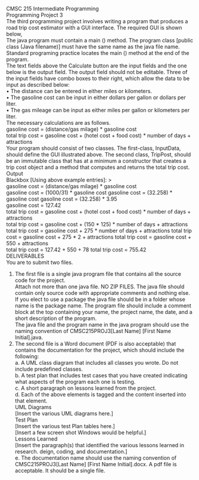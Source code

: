 CMSC 215 Intermediate Programming  
Programming Project 3  
The third programming project involves writing a program that produces a road trip cost 
estimator with a GUI interface. The required GUI is shown below,  
The java program must contain a main () method. The program class [public class (Java 
filename)] must have the same name as the java file name. Standard programing practice locates 
the main () method at the end of the program.   
The text fields above the Calculate button are the input fields and the one below is the output 
field. The output field should not be editable. Three of the input fields have combo boxes to 
their right, which allow the data to be input as described below:   
• The distance can be entered in either miles or kilometers.   
• The gasoline cost can be input in either dollars per gallon or dollars per liter.   
• The gas mileage can be input as either miles per gallon or kilometers per liter.   
The necessary calculations are as follows.   
gasoline cost = (distance/gas milage) * gasoline cost   
total trip cost = gasoline cost + (hotel cost + food cost) * number of days + attractions   
Your program should consist of two classes. The first-class, InputData, should define the GUI 
illustrated above. The second class, TripPost, should be an immutable class that has at a 
minimum a constructor that creates a trip cost object and a method that computes and returns the 
total trip cost.   
Output   
Blackbox [Using above example entries]: >   
gasoline cost = (distance/gas milage) * gasoline cost  
gasoline cost = (1000/31) * gasoline cost   gasoline 
cost = (32.258) * gasoline cost gasoline cost = 
(32.258) * 3.95   
gasoline cost = 127.42    
total trip cost = gasoline cost + (hotel cost + food cost) * number of days + attractions  
total trip cost = gasoline cost + (150 * 125) * number of days + attractions  total trip 
cost = gasoline cost + 275 * number of days + attractions total trip cost = gasoline 
cost + 275 * 2 + attractions  total trip cost = gasoline cost + 550 + attractions  
total trip cost = 127.42 + 550 + 78 total trip cost = 755.42    
DELIVERABLES     
You are to submit two files.   
1. The first file is a single java program file that contains all the source code for the project.   
Attach not more than one java file. NO ZIP FILES. The java file should contain only source 
code with appropriate comments and nothing else. If you elect to use a package the java file 
should be in a folder whose name is the package name. The program file should include a 
comment block at the top containing your name, the project name, the date, and a short 
description of the program.    
The java file and the program name in the java program should use the naming convention 
of CMSC215PROJ3[Last Name] [First Name Initial].java.   
2. The second file is a Word document (PDF is also acceptable) that contains the 
documentation for the project, which should include the following:   
a. A UML class diagram that includes all classes you wrote. Do not include predefined 
classes.   
b. A test plan that includes test cases that you have created indicating what aspects of the 
program each one is testing.   
c. A short paragraph on lessons learned from the project.   
d. Each of the above elements is tagged and the content inserted into that element.   
UML Diagrams   
[Insert the various UML diagrams here.]   
Test Plan  
[Insert the various test Plan tables here.]   
[Insert a few screen shot Windows would be helpful.]   
Lessons Learned   
[Insert the paragraph(s) that identified the various lessons learned in research. deign, 
coding, and documentation.]   
e. The documentation name should use the naming convention of CMSC215PROJ3[Last 
Name] [First Name Initial].docx. A pdf file is acceptable. It should be a single file.   
